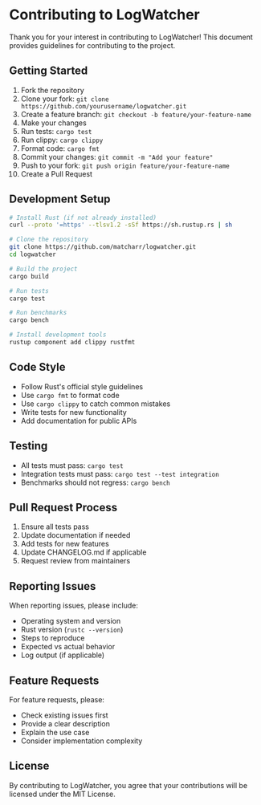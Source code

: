 # Contributing to LogWatcher

Thank you for your interest in contributing to LogWatcher! This document provides guidelines for contributing to the project.

## Getting Started

1. Fork the repository
2. Clone your fork: `git clone https://github.com/yourusername/logwatcher.git`
3. Create a feature branch: `git checkout -b feature/your-feature-name`
4. Make your changes
5. Run tests: `cargo test`
6. Run clippy: `cargo clippy`
7. Format code: `cargo fmt`
8. Commit your changes: `git commit -m "Add your feature"`
9. Push to your fork: `git push origin feature/your-feature-name`
10. Create a Pull Request

## Development Setup

```bash
# Install Rust (if not already installed)
curl --proto '=https' --tlsv1.2 -sSf https://sh.rustup.rs | sh

# Clone the repository
git clone https://github.com/matcharr/logwatcher.git
cd logwatcher

# Build the project
cargo build

# Run tests
cargo test

# Run benchmarks
cargo bench

# Install development tools
rustup component add clippy rustfmt
```

## Code Style

- Follow Rust's official style guidelines
- Use `cargo fmt` to format code
- Use `cargo clippy` to catch common mistakes
- Write tests for new functionality
- Add documentation for public APIs

## Testing

- All tests must pass: `cargo test`
- Integration tests must pass: `cargo test --test integration`
- Benchmarks should not regress: `cargo bench`

## Pull Request Process

1. Ensure all tests pass
2. Update documentation if needed
3. Add tests for new features
4. Update CHANGELOG.md if applicable
5. Request review from maintainers

## Reporting Issues

When reporting issues, please include:
- Operating system and version
- Rust version (`rustc --version`)
- Steps to reproduce
- Expected vs actual behavior
- Log output (if applicable)

## Feature Requests

For feature requests, please:
- Check existing issues first
- Provide a clear description
- Explain the use case
- Consider implementation complexity

## License

By contributing to LogWatcher, you agree that your contributions will be licensed under the MIT License.
